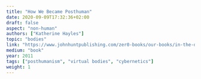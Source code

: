 ```yaml
---
title: "How We Became Posthuman"
date: 2020-09-09T17:32:36+02:00
draft: false
aspect: "non-human"
authors: ["Katherine Hayles"]
topic: "bodies"
link: "https://www.johnhuntpublishing.com/zer0-books/our-books/in-the-dust-of-this-planet"
medium: "book"
year: 2011
tags: ["posthumanism", "virtual bodies", "cybernetics"]
weight: 1
---
```

